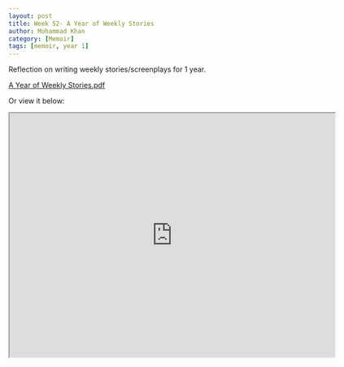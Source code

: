 ```yaml
---
layout: post
title: Week 52- A Year of Weekly Stories
author: Mohammad Khan
category: [Memoir]
tags: [memoir, year 1]
---
```

Reflection on writing weekly stories/screenplays for 1 year.

<p><a href="https://drive.google.com/file/d/1rvhRve-cZ3OEzfPN8uDLn5S9tWWFjcE0/view?usp=sharing">
A Year of Weekly Stories.pdf</a></p>


Or view it below: 
<!-- <embed src="https://drive.google.com/file/d/1mrL8nISYXGzBGAjVw-4hgwagVCEkNMaT/view?usp=sharing#toolbar=0" width="800px" height="2100px" /> -->
<iframe src="https://drive.google.com/file/d/1rvhRve-cZ3OEzfPN8uDLn5S9tWWFjcE0/preview" width="640" height="480" allow="autoplay"></iframe>